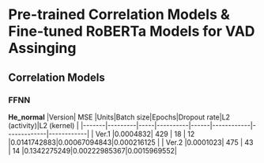 # Pre-trained Correlation Models & Fine-tuned RoBERTa Models for VAD Assinging
## Correlation Models
### FFNN
__He_normal__
|Version|   MSE   |Units|Batch size|Epochs|Dropout rate|L2 (activity)|L2 (kernel) |
|-------|---------|-----|----------|------|------------|-------------|------------|
| Ver.1 |0.0004832| 429 |    18    |  12  |0.0141742883|0.00067094843|0.000216125 |
| Ver.2 |0.0001023| 475 |    43    |  14  |0.1342275249|0.00222985367|0.0015969552|

